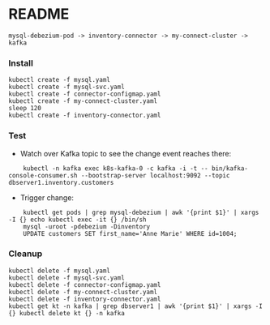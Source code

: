 # README

```
mysql-debezium-pod -> inventory-connector -> my-connect-cluster -> kafka
```

### Install
```
kubectl create -f mysql.yaml
kubectl create -f mysql-svc.yaml
kubectl create -f connector-configmap.yaml
kubectl create -f my-connect-cluster.yaml
sleep 120
kubectl create -f inventory-connector.yaml
```

### Test

- Watch over Kafka topic to see the change event reaches there:
```
    kubectl -n kafka exec k8s-kafka-0 -c kafka -i -t -- bin/kafka-console-consumer.sh --bootstrap-server localhost:9092 --topic dbserver1.inventory.customers
```


- Trigger change:
```
    kubectl get pods | grep mysql-debezium | awk '{print $1}' | xargs -I {} echo kubectl exec -it {} /bin/sh
    mysql -uroot -pdebezium -Dinventory
    UPDATE customers SET first_name='Anne Marie' WHERE id=1004;
```

### Cleanup
```
kubectl delete -f mysql.yaml
kubectl delete -f mysql-svc.yaml
kubectl delete -f connector-configmap.yaml
kubectl delete -f my-connect-cluster.yaml
kubectl delete -f inventory-connector.yaml
kubectl get kt -n kafka | grep dbserver1 | awk '{print $1}' | xargs -I {} kubectl delete kt {} -n kafka
```
